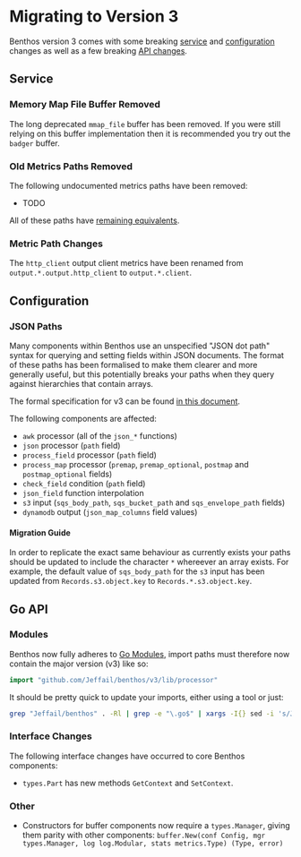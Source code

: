Migrating to Version 3
======================

Benthos version 3 comes with some breaking [service](#service) and [configuration](#configuration) changes as well as a few breaking [API changes](#go-api).

## Service

### Memory Map File Buffer Removed

The long deprecated `mmap_file` buffer has been removed. If you were still relying on this buffer implementation then it is recommended you try out the `badger` buffer.

### Old Metrics Paths Removed

The following undocumented metrics paths have been removed:

- TODO

All of these paths have [remaining equivalents](../metrics/paths.md).

### Metric Path Changes

The `http_client` output client metrics have been renamed from `output.*.output.http_client` to `output.*.client`.

## Configuration

### JSON Paths

Many components within Benthos use an unspecified "JSON dot path" syntax for querying and setting fields within JSON documents. The format of these paths has been formalised to make them clearer and more generally useful, but this potentially breaks your paths when they query against hierarchies that contain arrays.

The formal specification for v3 can be found [in this document](../field_paths.md).

The following components are affected:

- `awk` processor (all of the `json_*` functions)
- `json` processor (`path` field)
- `process_field` processor (`path` field)
- `process_map` processor (`premap`, `premap_optional`, `postmap` and `postmap_optional` fields)
- `check_field` condition (`path` field)
- `json_field` function interpolation
- `s3` input (`sqs_body_path`, `sqs_bucket_path` and `sqs_envelope_path` fields)
- `dynamodb` output (`json_map_columns` field values)

#### Migration Guide

In order to replicate the exact same behaviour as currently exists your paths should be updated to include the character `*` whereever an array exists. For example, the default value of `sqs_body_path` for the `s3` input has been updated from `Records.s3.object.key` to `Records.*.s3.object.key`.

## Go API

### Modules

Benthos now fully adheres to [Go Modules](https://github.com/golang/go/wiki/Modules), import paths must therefore now contain the major version (v3) like so:

```go
import "github.com/Jeffail/benthos/v3/lib/processor"
```

It should be pretty quick to update your imports, either using a tool or just:

```sh
grep "Jeffail/benthos" . -Rl | grep -e "\.go$" | xargs -I{} sed -i 's/Jeffail\/benthos/Jeffail\/benthos\/v3/g' {}
```

### Interface Changes

The following interface changes have occurred to core Benthos components:

- `types.Part` has new methods `GetContext` and `SetContext`.

### Other

- Constructors for buffer components now require a `types.Manager`, giving them parity with other components: `buffer.New(conf Config, mgr types.Manager, log log.Modular, stats metrics.Type) (Type, error)`